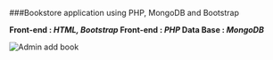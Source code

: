 ###Bookstore application using PHP, MongoDB and Bootstrap

**Front-end : _HTML, Bootstrap_
Front-end : _PHP_
Data Base : _MongoDB_**

![Admin add book](https://github.com/Tamilarasu21/Bookstore-application-using-PHP-and-MongoDB---Novelbuff.in/master/Screenshots/novelbuff-adminaddbook.jpg?raw=true)
